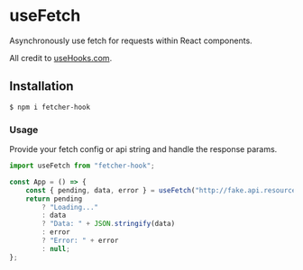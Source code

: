 # useFetch

Asynchronously use fetch for requests within React components.

All credit to [useHooks.com](https://usehooks.com/useAsync/).

## Installation

```
$ npm i fetcher-hook
```

### Usage

Provide your fetch config or api string and handle the response params.

```javascript
import useFetch from "fetcher-hook";

const App = () => {
	const { pending, data, error } = useFetch("http://fake.api.resource/");
	return pending
		? "Loading..."
		: data
		? "Data: " + JSON.stringify(data)
		: error
		? "Error: " + error
		: null;
};
```
